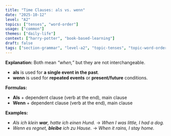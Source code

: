 ```yaml
---
title: "Time Clauses: als vs. wenn"
date: "2025-10-12"
level: "A2"
topics: ["tenses", "word-order"]
usage: ["common"]
themes: ["daily-life"]
context: ["harry-potter", "book-based-learning"]
draft: false
tags: ["section-grammar", "level-a2", "topic-tenses", "topic-word-order", "usage-common", "theme-daily-life", "context-harry-potter", "context-book-based-learning"]
---
```

**Explanation:**
Both mean *“when,”* but they are not interchangeable.

* **als** is used for **a single event in the past**.
* **wenn** is used for **repeated events** or **present/future** conditions.

**Formulas:**

* **Als** + dependent clause (verb at the end), main clause
* **Wenn** + dependent clause (verb at the end), main clause

**Examples:**

* *Als ich klein **war**, hatte ich einen Hund.* → *When I was little, I had a dog.*
* *Wenn es regnet, **bleibe** ich zu Hause.* → *When it rains, I stay home.*
